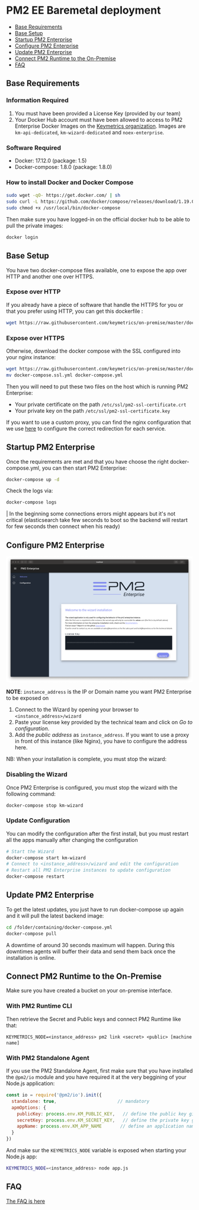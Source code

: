 # PM2 EE Baremetal deployment

- [Base Requirements](#base-requirements)
- [Base Setup](#base-setup)
- [Startup PM2 Enterprise](#startup-pm2-enterprise)
- [Configure PM2 Enterprise](#configure-pm2-enterprise)
- [Update PM2 Enterprise](#update-pm2-enterprise)
- [Connect PM2 Runtime to the On-Premise](#connect-pm2-runtime-to-the-on-premise)
- [FAQ](#faq)

## Base Requirements

### Information Required

1. You must have been provided a License Key (provided by our team)
1. Your Docker Hub account must have been allowed to access to PM2 Enterprise Docker Images on the [Keymetrics organization](https://hub.docker.com/u/keymetrics). Images are `km-api-dedicated`, `km-wizard-dedicated` and `noex-enterprise`.

### Software Required

- Docker: 17.12.0 (package: 1.5)
- Docker-compose: 1.8.0 (package: 1.8.0)

### How to install Docker and Docker Compose

```bash
sudo wget -qO- https://get.docker.com/ | sh
sudo curl -L https://github.com/docker/compose/releases/download/1.19.0/docker-compose-`uname -s`-`uname -m` -o /usr/local/bin/docker-compose
sudo chmod +x /usr/local/bin/docker-compose
```

Then make sure you have logged-in on the official docker hub to be able to pull the private images:

```bash
docker login
```

## Base Setup

You have two docker-compose files available, one to expose the app over HTTP and another one over HTTPS.

### Expose over HTTP

If you already have a piece of software that handle the HTTPS for you or that you prefer using HTTP, you can get this dockerfile :

```bash
wget https://raw.githubusercontent.com/keymetrics/on-premise/master/docker/docker-compose.yml
```

### Expose over HTTPS

Otherwise, download the docker compose with the SSL configured into your nginx instance:

```bash
wget https://raw.githubusercontent.com/keymetrics/on-premise/master/docker/docker-compose.ssl.yml
mv docker-compose.ssl.yml docker-compose.yml
```

Then you will need to put these two files on the host which is running PM2 Enterprise:
- Your private certificate on the path `/etc/ssl/pm2-ssl-certificate.crt`
- Your private key on the path `/etc/ssl/pm2-ssl-certificate.key`

If you want to use a custom proxy, you can find the nginx configuration that we use [here](https://github.com/keymetrics/on-premise/blob/master/docker/dockerfiles/nginx.conf) to configure the correct redirection for each service.

## Startup PM2 Enterprise

Once the requirements are met and that you have choose the right docker-compose.yml, you can then start PM2 Enterprise:

```bash
docker-compose up -d
```

Check the logs via:

```bash
docker-compose logs
```

| In the beginning some connections errors might appears but it's not critical (elasticsearch take few seconds to boot so the backend will restart for few seconds then connect when his ready)

## Configure PM2 Enterprise

![wizard preview on localhost/wizard](assets/wizard-interface.png)

**NOTE**: `instance_address` is the IP or Domain name you want PM2 Enterprise to be exposed on

1. Connect to the Wizard by opening your browser to `<instance_address>/wizard`
1. Paste your license key provided by the technical team and click on *Go to configuration*.
1. Add the *public address* as `instance_address`. If you want to use a proxy in front of this instance (like Nginx), you have to configure the address here.

NB: When your installation is complete, you must stop the wizard:

### Disabling the Wizard

Once PM2 Enterprise is configured, you must stop the wizard with the following command:

```bash
docker-compose stop km-wizard
```

### Update Configuration

You can modify the configuration after the first install, but you must restart all the apps manually after changing the configuration

```bash
# Start the Wizard
docker-compose start km-wizard
# Connect to <instance_address>/wizard and edit the configuration
# Restart all PM2 Enterprise instances to update configuration
docker-compose restart
```

## Update PM2 Enterprise

To get the latest updates, you just have to run docker-compose up again and it will pull the latest backend image:

```bash
cd /folder/containing/docker-compose.yml
docker-compose pull
```

A downtime of around 30 seconds maximum will happen. During this downtimes agents will buffer their data and send them back once the installation is online.

## Connect PM2 Runtime to the On-Premise

Make sure you have created a bucket on your on-premise interface.

### With PM2 Runtime CLI
Then retrieve the Secret and Public keys and connect PM2 Runtime like that:

```
KEYMETRICS_NODE=<instance_address> pm2 link <secret> <public> [machine name]
```

### With PM2 Standalone Agent

If you use the PM2 Standalone Agent, first make sure that you have installed the `@pm2/io` module and you have required it at the very beggining of your Node.js application:

```javascript
const io = require('@pm2/io').init({
  standalone: true,                       // mandatory
  apmOptions: {
    publicKey: process.env.KM_PUBLIC_KEY,   // define the public key given in the dashboard
    secretKey: process.env.KM_SECRET_KEY,   // define the private key given in the dashboard
    appName: process.env.KM_APP_NAME       // define an application name
  }
})
```

And make sur the `KEYMETRICS_NODE` variable is exposed when starting your Node.js app:

```bash
KEYMETRICS_NODE=<instance_address> node app.js
```

## FAQ

[The FAQ is here](https://github.com/keymetrics/on-premise/blob/master/docs/FAQ.md)




